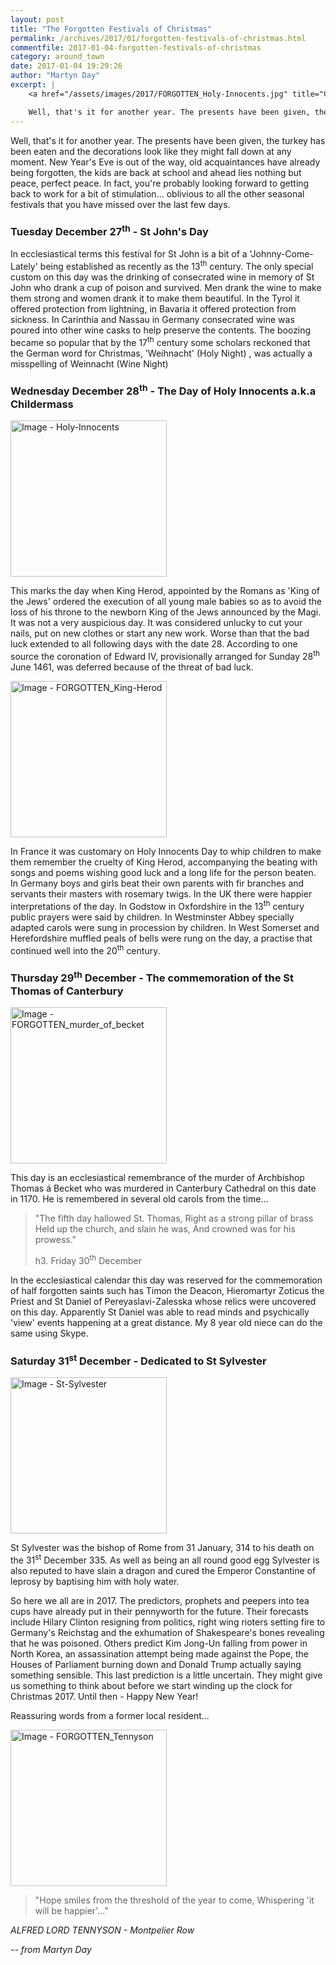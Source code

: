 ```yaml
---
layout: post
title: "The Forgotten Festivals of Christmas"
permalink: /archives/2017/01/forgotten-festivals-of-christmas.html
commentfile: 2017-01-04-forgotten-festivals-of-christmas
category: around_town
date: 2017-01-04 19:29:26
author: "Martyn Day"
excerpt: |
    <a href="/assets/images/2017/FORGOTTEN_Holy-Innocents.jpg" title="Click for a larger image"><img src="/assets/images/2017/FORGOTTEN_Holy-Innocents-thumb.jpg" width="150" class="photo right" alt="Image - Holy-Innocents" /></a>

    Well, that's it for another year. The presents have been given, the turkey has been eaten and the decorations look like they might fall down at any moment. New Year's Eve is out of the way, old acquaintances have already being forgotten, the kids are back at school and ahead lies nothing but peace, perfect peace.
---
```


Well, that's it for another year. The presents have been given, the turkey has been eaten and the decorations look like they might fall down at any moment. New Year's Eve is out of the way, old acquaintances have already being forgotten, the kids are back at school and ahead lies nothing but peace, perfect peace. In fact, you're probably looking forward to getting back to work for a bit of stimulation... oblivious to all the other seasonal festivals that you have missed over the last few days.

### Tuesday December 27<sup>th</sup> - St John's Day

In ecclesiastical terms this festival for St John is a bit of a 'Johnny-Come-Lately' being established as recently as the 13<sup>th</sup> century. The only special custom on this day was the drinking of consecrated wine in memory of St John who drank a cup of poison and survived. Men drank the wine to make them strong and women drank it to make them beautiful. In the Tyrol it offered protection from lightning, in Bavaria it offered protection from sickness. In Carinthia and Nassau in Germany consecrated wine was poured into other wine casks to help preserve the contents. The boozing became so popular that by the 17<sup>th</sup> century some scholars reckoned that the German word for Christmas, 'Weihnacht' (Holy Night) , was actually a misspelling of Weinnacht (Wine Night)

### Wednesday December 28<sup>th</sup> - The Day of Holy Innocents a.k.a Childermass

<a href="/assets/images/2017/FORGOTTEN_Holy-Innocents.jpg" title="Click for a larger image"><img src="/assets/images/2017/FORGOTTEN_Holy-Innocents-thumb.jpg" width="250" class="photo right" alt="Image - Holy-Innocents" /></a>

This marks the day when King Herod, appointed by the Romans as 'King of the Jews' ordered the execution of all young male babies so as to avoid the loss of his throne to the newborn King of the Jews announced by the Magi. It was not a very auspicious day. It was considered unlucky to cut your nails, put on new clothes or start any new work. Worse than that the bad luck extended to all following days with the date 28. According to one source the coronation of Edward IV, provisionally arranged for Sunday 28<sup>th</sup> June 1461, was deferred because of the threat of bad luck.

<a href="/assets/images/2017/FORGOTTEN_King-Herod.jpg" title="Click for a larger image"><img src="/assets/images/2017/FORGOTTEN_King-Herod-thumb.jpg" width="250" class="photo right" alt="Image - FORGOTTEN_King-Herod" /></a>

In France it was customary on Holy Innocents Day to whip children to make them remember the cruelty of King Herod, accompanying the beating with songs and poems wishing good luck and a long life for the person beaten. In Germany boys and girls beat their own parents with fir branches and servants their masters with rosemary twigs. In the UK there were happier interpretations of the day. In Godstow in Oxfordshire in the 13<sup>th</sup> century public prayers were said by children. In Westminster Abbey specially adapted carols were sung in procession by children. In West Somerset and Herefordshire muffled peals of bells were rung on the day, a practise that continued well into the 20<sup>th</sup> century.

### Thursday 29<sup>th</sup> December - The commemoration of the St Thomas of Canterbury

<a href="/assets/images/2017/FORGOTTEN_murder_of_becket.jpg" title="Click for a larger image"><img src="/assets/images/2017/FORGOTTEN_murder_of_becket-thumb.jpg" width="250" class="photo right" alt="Image - FORGOTTEN_murder_of_becket" /></a>

This day is an ecclesiastical remembrance of the murder of Archbishop Thomas á Becket who was murdered in Canterbury Cathedral on this date in 1170. He is remembered in several old carols from the time...

> "The fifth day hallowed St. Thomas,
>  Right as a strong pillar of brass
>  Held up the church, and slain he was,
>  And crowned was for his prowess."
> 
> 
> h3. Friday 30<sup>th</sup> December

In the ecclesiastical calendar this day was reserved for the commemoration of half forgotten saints such has Timon the Deacon, Hieromartyr Zoticus the Priest and St Daniel of Pereyaslavi-Zalesska whose relics were uncovered on this day. Apparently St Daniel was able to read minds and psychically 'view' events happening at a great distance. My 8 year old niece can do the same using Skype.

### Saturday 31<sup>st</sup> December - Dedicated to St Sylvester

<a href="/assets/images/2017/FORGOTTEN_St--Sylvester.jpg" title="Click for a larger image"><img src="/assets/images/2017/FORGOTTEN_St--Sylvester-thumb.jpg" width="250" class="photo right"  alt="Image - St-Sylvester" /></a>

St Sylvester was the bishop of Rome from 31 January, 314 to his death on the 31<sup>st</sup> December 335. As well as being an all round good egg Sylvester is also reputed to have slain a dragon and cured the Emperor Constantine of leprosy by baptising him with holy water.

So here we all are in 2017. The predictors, prophets and peepers into tea cups have already put in their pennyworth for the future. Their forecasts include Hilary Clinton resigning from politics, right wing rioters setting fire to Germany's Reichstag and the exhumation of Shakespeare's bones revealing that he was poisoned. Others predict Kim Jong-Un falling from power in North Korea, an assassination attempt being made against the Pope, the Houses of Parliament burning down and Donald Trump actually saying something sensible. This last prediction is a little uncertain. They might give us something to think about before we start winding up the clock for Christmas 2017. Until then - Happy New Year!

Reassuring words from a former local resident...

<div markdown="1" class="box">
<a href="/assets/images/2017/FORGOTTEN_Tennyson.jpg" title="Click for a larger image"><img src="/assets/images/2017/FORGOTTEN_Tennyson-thumb.jpg" width="250" class="photo right" alt="Image - FORGOTTEN_Tennyson" /></a>

> "Hope smiles from the threshold of the year to come, Whispering 'it will be happier'..."

<cite>ALFRED LORD TENNYSON - Montpelier Row</cite>

</div>
<cite>-- from Martyn Day</cite>
